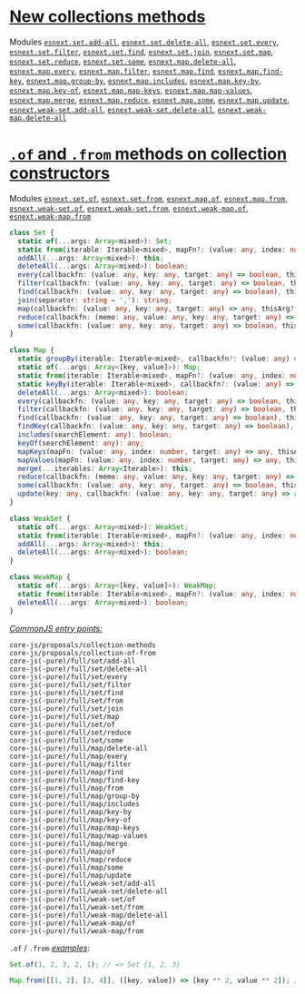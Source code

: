 # [New collections methods](https://github.com/tc39/proposal-collection-methods)
Modules [`esnext.set.add-all`](/packages/core-js/modules/esnext.set.add-all.js), [`esnext.set.delete-all`](/packages/core-js/modules/esnext.set.delete-all.js), [`esnext.set.every`](/packages/core-js/modules/esnext.set.every.js), [`esnext.set.filter`](/packages/core-js/modules/esnext.set.filter.js),
[`esnext.set.find`](/packages/core-js/modules/esnext.set.find.js), [`esnext.set.join`](/packages/core-js/modules/esnext.set.join.js), [`esnext.set.map`](/packages/core-js/modules/esnext.set.map.js), [`esnext.set.reduce`](/packages/core-js/modules/esnext.set.reduce.js), [`esnext.set.some`](/packages/core-js/modules/esnext.set.some.js), [`esnext.map.delete-all`](/packages/core-js/modules/esnext.map.delete-all.js), [`esnext.map.every`](/packages/core-js/modules/esnext.map.every.js), [`esnext.map.filter`](/packages/core-js/modules/esnext.map.filter.js), [`esnext.map.find`](/packages/core-js/modules/esnext.map.find.js), [`esnext.map.find-key`](/packages/core-js/modules/esnext.map.find-key.js), [`esnext.map.group-by`](/packages/core-js/modules/esnext.map.group-by.js), [`esnext.map.includes`](/packages/core-js/modules/esnext.map.includes.js), [`esnext.map.key-by`](/packages/core-js/modules/esnext.map.key-by.js), [`esnext.map.key-of`](/packages/core-js/modules/esnext.map.key-of.js), [`esnext.map.map-keys`](/packages/core-js/modules/esnext.map.map-keys.js), [`esnext.map.map-values`](/packages/core-js/modules/esnext.map.map-values.js), [`esnext.map.merge`](/packages/core-js/modules/esnext.map.merge.js), [`esnext.map.reduce`](/packages/core-js/modules/esnext.map.reduce.js), [`esnext.map.some`](/packages/core-js/modules/esnext.map.some.js), [`esnext.map.update`](/packages/core-js/modules/esnext.map.update.js), [`esnext.weak-set.add-all`](/packages/core-js/modules/esnext.weak-set.add-all.js), [`esnext.weak-set.delete-all`](/packages/core-js/modules/esnext.weak-set.delete-all.js), [`esnext.weak-map.delete-all`](/packages/core-js/modules/esnext.weak-map.delete-all.js)

# [`.of` and `.from` methods on collection constructors](https://github.com/tc39/proposal-setmap-offrom)
Modules [`esnext.set.of`](/packages/core-js/modules/esnext.set.of.js), [`esnext.set.from`](/packages/core-js/modules/esnext.set.from.js), [`esnext.map.of`](/packages/core-js/modules/esnext.map.of.js), [`esnext.map.from`](/packages/core-js/modules/esnext.map.from.js), [`esnext.weak-set.of`](/packages/core-js/modules/esnext.weak-set.of.js), [`esnext.weak-set.from`](/packages/core-js/modules/esnext.weak-set.from.js), [`esnext.weak-map.of`](/packages/core-js/modules/esnext.weak-map.of.js), [`esnext.weak-map.from`](/packages/core-js/modules/esnext.weak-map.from.js)
```ts
class Set {
  static of(...args: Array<mixed>): Set;
  static from(iterable: Iterable<mixed>, mapFn?: (value: any, index: number) => any, thisArg?: any): Set;
  addAll(...args: Array<mixed>): this;
  deleteAll(...args: Array<mixed>): boolean;
  every(callbackfn: (value: any, key: any, target: any) => boolean, thisArg?: any): boolean;
  filter(callbackfn: (value: any, key: any, target: any) => boolean, thisArg?: any): Set;
  find(callbackfn: (value: any, key: any, target: any) => boolean), thisArg?: any): any;
  join(separator: string = ','): string;
  map(callbackfn: (value: any, key: any, target: any) => any, thisArg?: any): Set;
  reduce(callbackfn: (memo: any, value: any, key: any, target: any) => any, initialValue?: any): any;
  some(callbackfn: (value: any, key: any, target: any) => boolean, thisArg?: any): boolean;
}

class Map {
  static groupBy(iterable: Iterable<mixed>, callbackfn?: (value: any) => any): Map;
  static of(...args: Array<[key, value]>): Map;
  static from(iterable: Iterable<mixed>, mapFn?: (value: any, index: number) => [key: any, value: any], thisArg?: any): Map;
  static keyBy(iterable: Iterable<mixed>, callbackfn?: (value: any) => any): Map;
  deleteAll(...args: Array<mixed>): boolean;
  every(callbackfn: (value: any, key: any, target: any) => boolean, thisArg?: any): boolean;
  filter(callbackfn: (value: any, key: any, target: any) => boolean, thisArg?: any): Map;
  find(callbackfn: (value: any, key: any, target: any) => boolean), thisArg?: any): any;
  findKey(callbackfn: (value: any, key: any, target: any) => boolean), thisArg?: any): any;
  includes(searchElement: any): boolean;
  keyOf(searchElement: any): any;
  mapKeys(mapFn: (value: any, index: number, target: any) => any, thisArg?: any): Map;
  mapValues(mapFn: (value: any, index: number, target: any) => any, thisArg?: any): Map;
  merge(...iterables: Array<Iterable>): this;
  reduce(callbackfn: (memo: any, value: any, key: any, target: any) => any, initialValue?: any): any;
  some(callbackfn: (value: any, key: any, target: any) => boolean, thisArg?: any): boolean;
  update(key: any, callbackfn: (value: any, key: any, target: any) => any, thunk?: (key: any, target: any) => any): this;
}

class WeakSet {
  static of(...args: Array<mixed>): WeakSet;
  static from(iterable: Iterable<mixed>, mapFn?: (value: any, index: number) => Object, thisArg?: any): WeakSet;
  addAll(...args: Array<mixed>): this;
  deleteAll(...args: Array<mixed>): boolean;
}

class WeakMap {
  static of(...args: Array<[key, value]>): WeakMap;
  static from(iterable: Iterable<mixed>, mapFn?: (value: any, index: number) => [key: Object, value: any], thisArg?: any): WeakMap;
  deleteAll(...args: Array<mixed>): boolean;
}
```
[*CommonJS entry points:*](/docs/usage.md#commonjs-api)
```
core-js/proposals/collection-methods
core-js/proposals/collection-of-from
core-js(-pure)/full/set/add-all
core-js(-pure)/full/set/delete-all
core-js(-pure)/full/set/every
core-js(-pure)/full/set/filter
core-js(-pure)/full/set/find
core-js(-pure)/full/set/from
core-js(-pure)/full/set/join
core-js(-pure)/full/set/map
core-js(-pure)/full/set/of
core-js(-pure)/full/set/reduce
core-js(-pure)/full/set/some
core-js(-pure)/full/map/delete-all
core-js(-pure)/full/map/every
core-js(-pure)/full/map/filter
core-js(-pure)/full/map/find
core-js(-pure)/full/map/find-key
core-js(-pure)/full/map/from
core-js(-pure)/full/map/group-by
core-js(-pure)/full/map/includes
core-js(-pure)/full/map/key-by
core-js(-pure)/full/map/key-of
core-js(-pure)/full/map/map-keys
core-js(-pure)/full/map/map-values
core-js(-pure)/full/map/merge
core-js(-pure)/full/map/of
core-js(-pure)/full/map/reduce
core-js(-pure)/full/map/some
core-js(-pure)/full/map/update
core-js(-pure)/full/weak-set/add-all
core-js(-pure)/full/weak-set/delete-all
core-js(-pure)/full/weak-set/of
core-js(-pure)/full/weak-set/from
core-js(-pure)/full/weak-map/delete-all
core-js(-pure)/full/weak-map/of
core-js(-pure)/full/weak-map/from
```
`.of` / `.from` [*examples*](https://goo.gl/mSC7eU):
```js
Set.of(1, 2, 3, 2, 1); // => Set {1, 2, 3}

Map.from([[1, 2], [3, 4]], ([key, value]) => [key ** 2, value ** 2]); // => Map { 1: 4, 9: 16 }
```